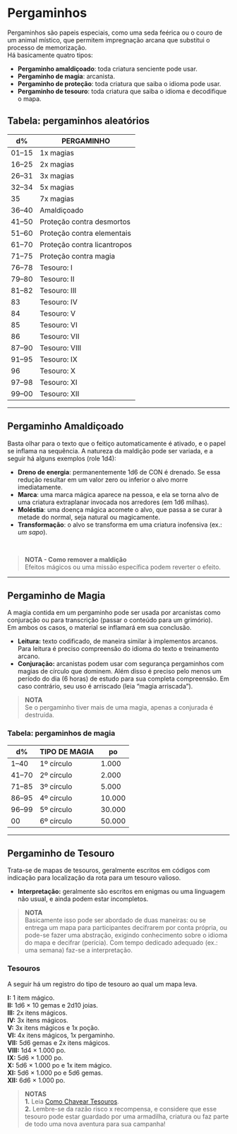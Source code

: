 # Pergaminhos

Pergaminhos são papeis especiais, como uma seda feérica ou o couro de um animal místico, que permitem impregnação arcana que substitui o processo de memorização.  
Há basicamente quatro tipos:

- **Pergaminho amaldiçoado**: toda criatura senciente pode usar.  
- **Pergaminho de magia**: arcanista.  
- **Pergaminho de proteção**: toda criatura que saiba o idioma pode usar.  
- **Pergaminho de tesouro**: toda criatura que saiba o idioma e decodifique o mapa.

## Tabela: pergaminhos aleatórios

| d%    | PERGAMINHO                  |
| ----- | --------------------------- |
| 01–15 | 1x magias                   |
| 16–25 | 2x magias                   |
| 26–31 | 3x magias                   |
| 32–34 | 5x magias                   |
| 35    | 7x magias                   |
| 36–40 | Amaldiçoado                 |
| 41–50 | Proteção contra desmortos   |
| 51–60 | Proteção contra elementais  |
| 61–70 | Proteção contra licantropos |
| 71–75 | Proteção contra magia       |
| 76–78 | Tesouro: I                  |
| 79–80 | Tesouro: II                 |
| 81–82 | Tesouro: III                |
| 83    | Tesouro: IV                 |
| 84    | Tesouro: V                  |
| 85    | Tesouro: VI                 |
| 86    | Tesouro: VII                |
| 87–90 | Tesouro: VIII               |
| 91–95 | Tesouro: IX                 |
| 96    | Tesouro: X                  |
| 97–98 | Tesouro: XI                 |
| 99–00 | Tesouro: XII                |

---

## Pergaminho Amaldiçoado

Basta olhar para o texto que o feitiço automaticamente é ativado, e o papel se inflama na sequência. A natureza da maldição pode ser variada, e a seguir há alguns exemplos (role 1d4):

- **Dreno de energia**: permanentemente 1d6 de CON é drenado. Se essa redução resultar em um valor zero ou inferior o alvo morre imediatamente.  
- **Marca**: uma marca mágica aparece na pessoa, e ela se torna alvo de uma criatura extraplanar invocada nos arredores (em 1d6 milhas).  
- **Moléstia**: uma doença mágica acomete o alvo, que passa a se curar à metade do normal, seja natural ou magicamente.  
- **Transformação**: o alvo se transforma em uma criatura inofensiva (ex.: *um sapo*).

<br/>

> **NOTA - Como remover a maldição**  
> Efeitos mágicos ou uma missão específica podem reverter o efeito.

---

## Pergaminho de Magia

A magia contida em um pergaminho pode ser usada por arcanistas como conjuração ou para transcrição (passar o conteúdo para um grimório).  
Em ambos os casos, o material se inflamará em sua conclusão.

- **Leitura:** texto codificado, de maneira similar à implementos arcanos. Para leitura é preciso compreensão do idioma do texto e treinamento arcano.
- **Conjuração:** arcanistas podem usar com segurança pergaminhos com magias de círculo que dominem. Além disso é preciso pelo menos um período do dia (6 horas) de estudo para sua completa compreensão. Em caso contrário, seu uso é arriscado (leia “magia arriscada”).

> **NOTA**  
> Se o pergaminho tiver mais de uma magia, apenas a conjurada é destruída.

### Tabela: pergaminhos de magia

| d%    | TIPO DE MAGIA | po     |
| ----- | ------------- | ------ |
| 1–40  | 1º círculo    | 1.000  |
| 41–70 | 2º círculo    | 2.000  |
| 71–85 | 3º círculo    | 5.000  |
| 86–95 | 4º círculo    | 10.000 |
| 96–99 | 5º círculo    | 30.000 |
| 00    | 6º círculo    | 50.000 |

---

## Pergaminho de Tesouro

Trata-se de mapas de tesouros, geralmente escritos em códigos com indicação para localização da rota para um tesouro valioso.

- **Interpretação:** geralmente são escritos em enigmas ou uma linguagem não usual, e ainda podem estar incompletos.

> **NOTA**  
> Basicamente isso pode ser abordado de duas maneiras: ou se entrega um mapa para participantes decifrarem por conta própria, ou pode-se fazer uma abstração, exigindo conhecimento sobre o idioma do mapa e decifrar (perícia). Com tempo dedicado adequado (ex.: uma semana) faz-se a interpretação.

### Tesouros

A seguir há um registro do tipo de tesouro ao qual um mapa leva.

**I:** 1 item mágico.  
**II:** 1d6 × 10 gemas e 2d10 joias.  
**III:** 2x itens mágicos.  
**IV:** 3x itens mágicos.  
**V:** 3x itens mágicos e 1x poção.  
**VI:** 4x itens mágicos, 1x pergaminho.  
**VII:** 5d6 gemas e 2x itens mágicos.  
**VIII:** 1d4 × 1.000 po.  
**IX:** 5d6 × 1.000 po.  
**X:** 5d6 × 1.000 po e 1x item mágico.  
**XI:** 5d6 × 1.000 po e 5d6 gemas.  
**XII:** 6d6 × 1.000 po.  

> **NOTAS**  
> **1.** Leia [Como Chavear Tesouros](../tesouros/tesouro-em-covil.md/#como-chavear-tesouros).  
> **2.** Lembre-se da razão risco x recompensa, e considere que esse tesouro pode estar guardado por uma armadilha, criatura ou faz parte de todo uma nova aventura para sua campanha!
